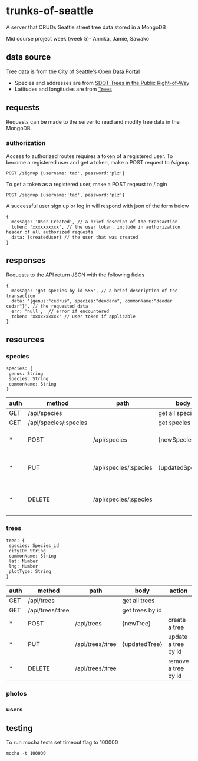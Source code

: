 # trunks-of-seattle
A server that CRUDs Seattle street tree data stored in a MongoDB

Mid course project week (week 5)- Annika, Jamie, Sawako

## data source
Tree data is from the City of Seattle's [Open Data Portal](https://data.seattle.gov)

* Species and addresses are from [SDOT Trees in the Public Right-of-Way](https://data.seattle.gov/Transportation/SDOT-Trees-in-the-Public-Right-of-Way/tiq5-syif)
* Latitudes and longitudes are from [Trees](https://data.seattle.gov/dataset/Trees/xg4t-j322)

## requests
Requests can be made to the server to read and modify tree data in the MongoDB.


### authorization
Access to authorized routes requires a token of a registered user. To become a registered user and get a token, make a POST request to /signup.
```
POST /signup {username:'tad', password:'plz'}
```
To get a token as a registered user, make a POST reqeust to /login
```
POST /signup {username:'tad', password:'plz'}
```

A successful user sign up or log in will respond with json of the form below
```
{
  message: 'User Created', // a brief descript of the transaction
  token: 'xxxxxxxxxx', // the user token, include in authorization header of all authorized requests
  data: {createdUser} // the user that was created
}
```



## responses
Requests to the API return JSON with the following fields
```
{
  message: 'got species by id 555', // a brief description of the transaction
  data: '{genus:"cedrus", species:"deodara", commonName:"deodar cedar"}', // the requested data
  err: 'null',  // error if encountered
  token: 'xxxxxxxxxx' // user token if applicable
}
```


## resources

### species
```
species: {
 genus: String
 species: String
 commonName: String
}
```
auth | method | path | body | action
--- | --- | --- | --- | ---
 | GET | /api/species | | get all species
 | GET | /api/species/:species | | get species by id
* | POST | /api/species  | {newSpecies}  | create a species
* | PUT | /api/species/:species | {updatedSpecies} | update a species by id
* | DELETE | /api/species/:species | | remove a species by id

### trees
```
tree: {
 species: Species_id
 cityID: String
 commonName: String
 lat: Number
 lng: Number
 plotType: String
}
```
auth | method | path | body | action
--- | --- | --- | --- | ---
 | GET | /api/trees | | get all trees
 | GET | /api/trees/:tree | | get trees by id
* | POST | /api/trees  | {newTree}  | create a tree
* | PUT | /api/trees/:tree | {updatedTree} | update a tree by id
* | DELETE | /api/trees/:tree | | remove a tree by id


### photos

### users

## testing
To run mocha tests set timeout flag to 100000
```
mocha -t 100000
```
